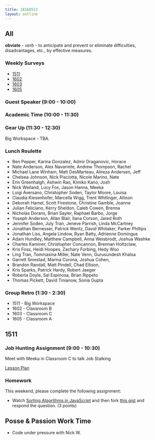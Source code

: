```yaml
---
title: 20160513
layout: outline
---
```

## All

**obviate** - _verb_ - to anticipate and prevent or eliminate difficulties,
disadvantages, etc., by effective measures.

### Weekly Surveys

* [1511]()
* [1602](https://docs.google.com/forms/d/1ePkZO9Fchf12CJjBhhnrK9vhEudNPVVDkb0Xvdv65IM/viewform)
* [1603]()
* [1605](http://goo.gl/forms/SkTo2i6VM6)

### Guest Speaker (9:00 - 10:00)

### Academic Time (10:00 - 11:30)

### Gear Up (11:30 - 12:30)

Big Workspace - TBA.

### Lunch Roulette

* Ben Pepper, Karina Gonzalez, Admir Draganovic, Horace
* Nate Anderson, Alex Navarrete, Andrew Thompson, Rachel
* Michael Lane Winham, Matt DesMarteau, Alireza Andersen, Jeff
* Chelsea Johnson, Nick Pisciotta, Nicole Marino, Nate
* Erin Greenhalgh, Ashwin Rao, Kimiko Kano, Josh
* Nick Weiland, Lucy Fox, Jason Hanna, Meeka
* Luigi Aversano, Christopher Soden, Taylor Moore, Louisa
* Claudia Kiesenhofer, Marcella Wigg, Trent Whitinger, Allison
* Deborah Hamel, Scott Firestone, Christine Gamble, Joanne
* Julian Feliciano, Kerry Sheldon, Caleb Cowen, Brenna
* Nicholas Dorans, Brian Sayler, Raphael Barbo, Jorge
* Yoseph Anderson, Allan Blair, Ilana Corson, Jared Roth
* Jennifer Soden, July Tran, Jeneve Parrish, Linda McCartney
* Jonathan Bernesser, Patrick Wentz, David Whitaker, Parker Phillips
* Jonathan Liss, Angela Lindow, Ryan Batty, Adrienne Domingus
* Adam Hundley, Matthew Campbell, Anna Weisbrodt, Joshua Washke
* Charles Kaminer, Christopher Concannon, Brennan Holtzclaw,
* Kris Foss, Heidi Hoopes, Zachary Forbing, Hedy Woo
* Ling Tran, Tommasina Miller, Nate Venn, Gurusundesh Khalsa
* Garrett Smestad, Marina Corona, Joshua Cohen,
* Brandon Randall, Matt Pindell, Chad Ellison,
* Kris Sparks, Patrick Hardy, Robert Jaeger
* Roberta Doyle, Sal Espinosa, Brian Rippeto
* Thomas Pickett, David Tinianow, Sonia Gupta

### Group Retro (1:30 - 2:30)

* 1511 - Big Workspace
* 1602 - Classroom B
* 1603 - Classroom C
* 1605 - Classroom A


## 1511

### Job Hunting Assignment (9:00 - 10:30)

Meet with Meeka in Classroom C to talk Job Stalking

[Lesson Plan](https://github.com/turingschool/lesson_plans/blob/master/ruby_04-apis_and_scalability/job-hunting-assignment.markdown)

### Homework

This weekend, please complete the following assignment:

- Watch [Sorting Algorithms in JavaScript](https://www.youtube.com/watch?v=uRyqlhjXYQI) and then fork [this gist][sort] and respond the question. (3 points)

[sort]: https://gist.github.com/stevekinney/9e9cfeb225c8133fda73

## Posse & Passion Work Time

* Code under pressure with Nick W.
